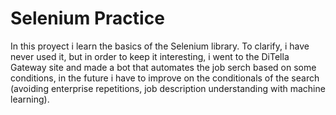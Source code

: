 # Selenium Practice

In this proyect i learn the basics of the Selenium library. To clarify, i have never used it, but in order to keep it interesting, i went to the DiTella Gateway site and made a bot that automates the job serch based on some conditions, in the future i have to improve on the conditionals of the search (avoiding enterprise repetitions, job description understanding with machine learning).
